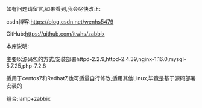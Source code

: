 如有问题请留言,如果看到,我会尽快改正:

csdn博客:https://blog.csdn.net/wenhs5479

GitHub:https://github.com/itwhs/zabbix

本库说明:

主要以源码包的方式,安装部署httpd-2.2.9,httpd-2.4.39,nginx-1.16.0,mysql-5.7.25,php-7.2.8

适用于centos7和Redhat7,也可适量自行修改,适用其他Linux,毕竟是基于源码部署安装的

组合:lamp+zabbix
